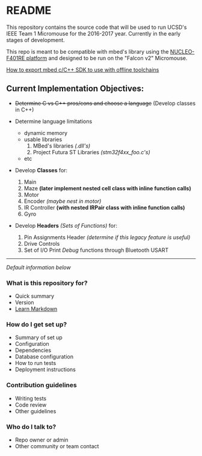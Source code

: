 # README

This repository contains the source code that will be used to run UCSD's IEEE Team 1 Micromouse for the 2016-2017 year. Currently in the early stages of development.

This repo is meant to be compatible with mbed's library using the [NUCLEO-F401RE platform](https://developer.mbed.org/platforms/ST-Nucleo-F411RE/) and designed to be run on the "Falcon v2" Micromouse.

[How to export mbed c/C++ SDK to use with offline toolchains](https://developer.mbed.org/handbook/Exporting-to-offline-toolchains)

## Current Implementation Objectives:
* ~~Determine C vs C++ pros/cons and choose a language~~ (Develop classes in C++)

* Determine language limitations
    + dynamic memory
	+ usable libraries
	    1. MBed's libraries *(.dll's)*
		2. Project Futura ST Libraries *(stm32f4xx_foo.c's)*
	+ etc
	
* Develop __Classes__ for:
	1. Main
	2. Maze __(later implement nested cell class with inline function calls)__
    3. Motor
	4. Encoder _(maybe nest in motor)_
	5. IR Controller __(with nested IRPair class with inline function calls)__
	6. Gyro
	
* Develop __Headers__ *(Sets of Functions)* for:
	1. Pin Assignments Header _(determine if this legacy feature is useful)_
	2. Drive Controls
	2. Set of I/O Print _Debug_ functions through Bluetooth USART
	
	
* * *
*Default information below*
### What is this repository for?

* Quick summary
* Version
* [Learn Markdown](https://bitbucket.org/tutorials/markdowndemo)

### How do I get set up?

* Summary of set up
* Configuration
* Dependencies
* Database configuration
* How to run tests
* Deployment instructions

### Contribution guidelines

* Writing tests
* Code review
* Other guidelines

### Who do I talk to?

* Repo owner or admin
* Other community or team contact